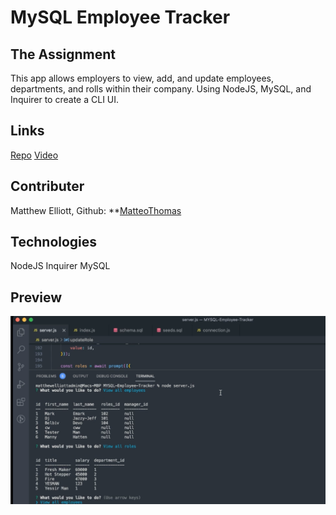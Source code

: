 # MySQL Employee Tracker

## The Assignment
This app allows employers to view, add, and update employees, departments, and rolls within their company. Using NodeJS, MySQL, and Inquirer to create a CLI UI.

## Links
[Repo](https://github.com/MatteoThomas/MYSQL-Employee-Tracker)
[Video](https://drive.google.com/file/d/1jGfYHx5l8TI5WrzwcFq0fc11xcTDHeec/view)

## Contributer
 Matthew Elliott, Github: **[MatteoThomas](https://github.com/MatteoThomas)

## Technologies
NodeJS
Inquirer
MySQL

## Preview
![Screenshot](mysqlPreview.png)
